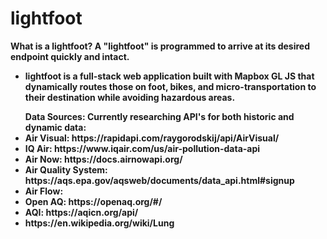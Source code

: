 # lightfoot

<b> What is a lightfoot? <b>
A "lightfoot" is programmed to arrive at its desired endpoint quickly and intact.

* lightfoot is a full-stack web application built with Mapbox GL JS that dynamically routes those on foot, bikes, and micro-transportation to their destination while avoiding hazardous areas.  

<ul> Data Sources: 
Currently researching API's for both historic and dynamic data:
<li> Air Visual: https://rapidapi.com/raygorodskij/api/AirVisual/
<li> IQ Air: https://www.iqair.com/us/air-pollution-data-api
<li> Air Now: https://docs.airnowapi.org/
<li> Air Quality System: https://aqs.epa.gov/aqsweb/documents/data_api.html#signup
<li> Air Flow: 
<li> Open AQ: https://openaq.org/#/
<li> AQI: https://aqicn.org/api/
<li> https://en.wikipedia.org/wiki/Lung
</ul>




